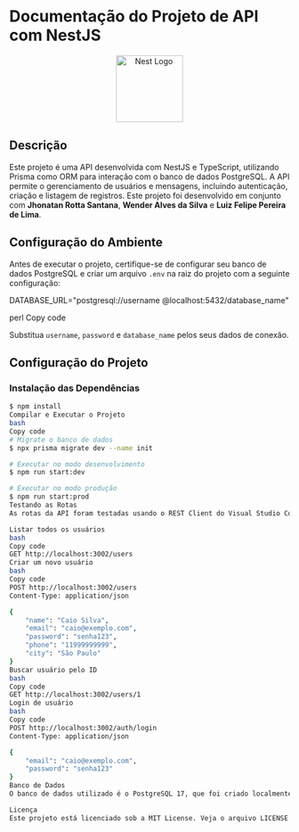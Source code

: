 # Documentação do Projeto de API com NestJS

<p align="center">
  <a href="http://nestjs.com/" target="blank"><img src="https://nestjs.com/img/logo-small.svg" width="120" alt="Nest Logo" /></a>
</p>

## Descrição

Este projeto é uma API desenvolvida com NestJS e TypeScript, utilizando Prisma como ORM para interação com o banco de dados PostgreSQL. A API permite o gerenciamento de usuários e mensagens, incluindo autenticação, criação e listagem de registros. Este projeto foi desenvolvido em conjunto com **Jhonatan Rotta Santana**, **Wender Alves da Silva** e **Luiz Felipe Pereira de Lima**.

## Configuração do Ambiente

Antes de executar o projeto, certifique-se de configurar seu banco de dados PostgreSQL e criar um arquivo `.env` na raiz do projeto com a seguinte configuração:

DATABASE_URL="postgresql://username
@localhost:5432/database_name"

perl
Copy code

Substitua `username`, `password` e `database_name` pelos seus dados de conexão.

## Configuração do Projeto

### Instalação das Dependências

```bash
$ npm install
Compilar e Executar o Projeto
bash
Copy code
# Migrate o banco de dados
$ npx prisma migrate dev --name init

# Executar no modo desenvolvimento
$ npm run start:dev

# Executar no modo produção
$ npm run start:prod
Testando as Rotas
As rotas da API foram testadas usando o REST Client do Visual Studio Code por meio do request.http que está no src. Você pode usar o Postman ou o Insomnia para testar as rotas da API também. Abaixo estão alguns exemplos de requisições que você pode fazer:

Listar todos os usuários
bash
Copy code
GET http://localhost:3002/users
Criar um novo usuário
bash
Copy code
POST http://localhost:3002/users
Content-Type: application/json

{
    "name": "Caio Silva",
    "email": "caio@exemplo.com",
    "password": "senha123",
    "phone": "11999999999",
    "city": "São Paulo"
}
Buscar usuário pelo ID
bash
Copy code
GET http://localhost:3002/users/1
Login de usuário
bash
Copy code
POST http://localhost:3002/auth/login
Content-Type: application/json

{
    "email": "caio@exemplo.com",
    "password": "senha123"
}
Banco de Dados
O banco de dados utilizado é o PostgreSQL 17, que foi criado localmente para o projeto. Todas as interações com o banco de dados são feitas utilizando o Prisma como ORM.

Licença
Este projeto está licenciado sob a MIT License. Veja o arquivo LICENSE para mais informações.
